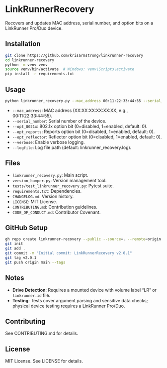 # LinkRunnerRecovery

Recovers and updates MAC address, serial number, and option bits on a LinkRunner Pro/Duo device.

## Installation

```bash
git clone https://github.com/krisarmstrong/linkrunner-recovery
cd linkrunner-recovery
python -m venv venv
source venv/bin/activate  # Windows: venv\Scripts\activate
pip install -r requirements.txt
```

## Usage

```bash
python linkrunner_recovery.py --mac_address 00:11:22:33:44:55 --serial_number ABC123 --verbose
```

- `--mac_address`: MAC address (XX:XX:XX:XX:XX:XX, e.g., 00:11:22:33:44:55).
- `--serial_number`: Serial number of the device.
- `--opt_8021x`: 802.1x option bit (0=disabled, 1=enabled, default: 0).
- `--opt_reports`: Reports option bit (0=disabled, 1=enabled, default: 0).
- `--opt_reflector`: Reflector option bit (0=disabled, 1=enabled, default: 0).
- `--verbose`: Enable verbose logging.
- `--logfile`: Log file path (default: linkrunner_recovery.log).

## Files

- `linkrunner_recovery.py`: Main script.
- `version_bumper.py`: Version management tool.
- `tests/test_linkrunner_recovery.py`: Pytest suite.
- `requirements.txt`: Dependencies.
- `CHANGELOG.md`: Version history.
- `LICENSE`: MIT License.
- `CONTRIBUTING.md`: Contribution guidelines.
- `CODE_OF_CONDUCT.md`: Contributor Covenant.

## GitHub Setup

```bash
gh repo create linkrunner-recovery --public --source=. --remote=origin
git init
git add .
git commit -m "Initial commit: LinkRunnerRecovery v2.0.1"
git tag v2.0.1
git push origin main --tags
```

## Notes

- **Drive Detection**: Requires a mounted device with volume label “LR” or `linkrunner.id` file.
- **Testing**: Tests cover argument parsing and sensitive data checks; physical device testing requires a LinkRunner Pro/Duo.

## Contributing

See CONTRIBUTING.md for details.

## License

MIT License. See LICENSE for details.
